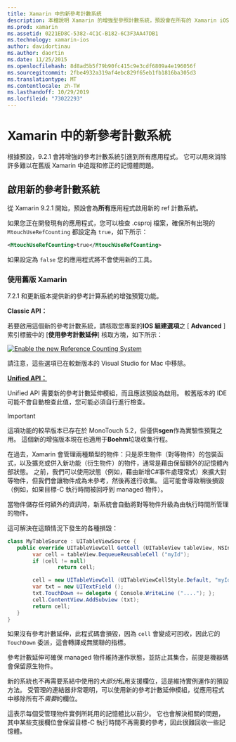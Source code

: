 ```yaml
---
title: Xamarin 中的新參考計數系統
description: 本檔說明 Xamarin 的增強型參照計數系統，預設會在所有的 Xamarin iOS 應用程式中啟用。
ms.prod: xamarin
ms.assetid: 0221ED8C-5382-4C1C-B182-6C3F3AA47DB1
ms.technology: xamarin-ios
author: davidortinau
ms.author: daortin
ms.date: 11/25/2015
ms.openlocfilehash: 8d8ad5b5f79b90fc415c9e3cdf6809a4e196056f
ms.sourcegitcommit: 2fbe4932a319af4ebc829f65eb1fb1816ba305d3
ms.translationtype: MT
ms.contentlocale: zh-TW
ms.lasthandoff: 10/29/2019
ms.locfileid: "73022293"
---
```

# <a name="new-reference-counting-system-in-xamarinios"></a>Xamarin 中的新參考計數系統

根據預設，9.2.1 會將增強的參考計數系統引進到所有應用程式。 它可以用來消除許多難以在舊版 Xamarin 中追蹤和修正的記憶體問題。

## <a name="enabling-the-new-reference-counting-system"></a>啟用新的參考計數系統

從 Xamarin 9.2.1 開始，預設會為**所有**應用程式啟用新的 ref 計數系統。

如果您正在開發現有的應用程式，您可以檢查 .csproj 檔案，確保所有出現的 `MtouchUseRefCounting` 都設定為 `true`，如下所示：

```xml
<MtouchUseRefCounting>true</MtouchUseRefCounting>
```

如果設定為 `false` 您的應用程式將不會使用新的工具。

### <a name="using-older-versions-of-xamarin"></a>使用舊版 Xamarin

7\.2.1 和更新版本提供新的參考計算系統的增強預覽功能。

**Classic API：**

若要啟用這個新的參考計數系統，請核取您專案的**IOS 組建選項**之 [ **Advanced** ] 索引標籤中的 [**使用參考計數延伸**] 核取方塊，如下所示： 

[![](newrefcount-images/image1.png "Enable the new Reference Counting System")](newrefcount-images/image1.png#lightbox)

請注意，這些選項已在較新版本的 Visual Studio for Mac 中移除。

 **[Unified API：](~/cross-platform/macios/unified/index.md)**

 Unified API 需要新的參考計數延伸模組，而且應該預設為啟用。 較舊版本的 IDE 可能不會自動檢查此值，您可能必須自行進行檢查。

> [!IMPORTANT]
> 這項功能的較早版本已存在於 MonoTouch 5.2，但僅供**sgen**作為實驗性預覽之用。 這個新的增強版本現在也適用于**Boehm**垃圾收集行程。

在過去，Xamarin 會管理兩種類型的物件：只是原生物件（對等物件）的包裝函式，以及擴充或併入新功能（衍生物件）的物件，通常是藉由保留額外的記憶體內部狀態。 之前，我們可以使用狀態（例如，藉由新增C#事件處理常式）來擴大對等物件，但我們會讓物件成為未參考，然後再進行收集。 這可能會導致稍後損毀（例如，如果目標-C 執行時間被回呼到 managed 物件）。

當物件儲存任何額外的資訊時，新系統會自動將對等物件升級為由執行時間所管理的物件。

這可解決在這類情況下發生的各種損毀：

```csharp
class MyTableSource : UITableViewSource {
   public override UITableViewCell GetCell (UITableView tableView, NSIndexPath indexPath) {
        var cell = tableView.DequeueReusableCell ("myId");
        if (cell != null)
                return cell;

        cell = new UITableViewCell (UITableViewCellStyle.Default, "myId");
        var txt = new UITextField ();
        txt.TouchDown += delegate { Console.WriteLine ("...."); };
        cell.ContentView.AddSubview (txt);
        return cell;
   }
}
```

如果沒有參考計數延伸，此程式碼會損毀，因為 `cell` 會變成可回收，因此它的 `TouchDown` 委派，這會轉譯成無關聯的指標。

參考計數延伸可確保 managed 物件維持運作狀態，並防止其集合，前提是機器碼會保留原生物件。

新的系統也不再需要系結中使用的*大部分*私用支援欄位，這是維持實例運作的預設方法。 受管理的連結器非常聰明，可以使用新的參考計數延伸模組，從應用程式中移除所有不*需要*的欄位。

這表示每個受管理物件實例所耗用的記憶體比以前少。 它也會解決相關的問題，其中某些支援欄位會保留目標-C 執行時間不再需要的參考，因此很難回收一些記憶體。
